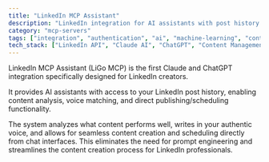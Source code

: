 ```yaml
---
title: "LinkedIn MCP Assistant"
description: "LinkedIn integration for AI assistants with post history analysis, voice matching, and direct publishing capabilities."
category: "mcp-servers"
tags: ["integration", "authentication", "ai", "machine-learning", "content-analysis", "voice-matching", "scheduling"]
tech_stack: ["LinkedIn API", "Claude AI", "ChatGPT", "Content Management", "Social Media Automation"]
---
```


LinkedIn MCP Assistant (LiGo MCP) is the first Claude and ChatGPT integration specifically designed for LinkedIn creators. 

It provides AI assistants with access to your LinkedIn post history, enabling content analysis, voice matching, and direct publishing/scheduling functionality. 

The system analyzes what content performs well, writes in your authentic voice, and allows for seamless content creation and scheduling directly from chat interfaces. This eliminates the need for prompt engineering and streamlines the content creation process for LinkedIn professionals.